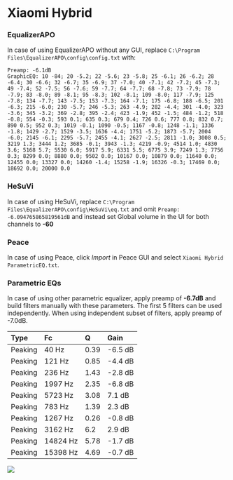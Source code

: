 # Xiaomi Hybrid

### EqualizerAPO
In case of using EqualizerAPO without any GUI, replace `C:\Program Files\EqualizerAPO\config\config.txt`
with:
```
Preamp: -6.1dB
GraphicEQ: 10 -84; 20 -5.2; 22 -5.6; 23 -5.8; 25 -6.1; 26 -6.2; 28 -6.4; 30 -6.6; 32 -6.7; 35 -6.9; 37 -7.0; 40 -7.1; 42 -7.2; 45 -7.3; 49 -7.4; 52 -7.5; 56 -7.6; 59 -7.7; 64 -7.7; 68 -7.8; 73 -7.9; 78 -7.9; 83 -8.0; 89 -8.1; 95 -8.3; 102 -8.1; 109 -8.0; 117 -7.9; 125 -7.8; 134 -7.7; 143 -7.5; 153 -7.3; 164 -7.1; 175 -6.8; 188 -6.5; 201 -6.3; 215 -6.0; 230 -5.7; 246 -5.3; 263 -4.9; 282 -4.4; 301 -4.0; 323 -3.6; 345 -3.2; 369 -2.8; 395 -2.4; 423 -1.9; 452 -1.5; 484 -1.2; 518 -0.8; 554 -0.3; 593 0.1; 635 0.3; 679 0.4; 726 0.6; 777 0.8; 832 0.7; 890 0.5; 952 0.3; 1019 -0.1; 1090 -0.5; 1167 -0.8; 1248 -1.1; 1336 -1.8; 1429 -2.7; 1529 -3.5; 1636 -4.4; 1751 -5.2; 1873 -5.7; 2004 -6.0; 2145 -6.1; 2295 -5.7; 2455 -4.1; 2627 -2.5; 2811 -1.0; 3008 0.5; 3219 1.3; 3444 1.2; 3685 -0.1; 3943 -1.3; 4219 -0.9; 4514 1.0; 4830 3.6; 5168 5.7; 5530 6.0; 5917 5.9; 6331 5.5; 6775 3.9; 7249 1.3; 7756 0.3; 8299 0.0; 8880 0.0; 9502 0.0; 10167 0.0; 10879 0.0; 11640 0.0; 12455 0.0; 13327 0.0; 14260 -1.4; 15258 -1.9; 16326 -0.3; 17469 0.0; 18692 0.0; 20000 0.0
```

### HeSuVi
In case of using HeSuVi, replace `C:\Program Files\EqualizerAPO\config\HeSuVi\eq.txt` and omit `Preamp:
-6.094765865819561dB` and instead set Global volume in the UI for both channels to **-60**

### Peace
In case of using Peace, click *Import* in Peace GUI and select `Xiaomi Hybrid ParametricEQ.txt`.

### Parametric EQs
In case of using other parametric equalizer, apply preamp of **-6.7dB** and build filters manually
with these parameters. The first 5 filters can be used independently.
When using independent subset of filters, apply preamp of -7.0dB.

| Type    | Fc       |    Q | Gain    |
|:--------|:---------|:-----|:--------|
| Peaking | 40 Hz    | 0.39 | -6.5 dB |
| Peaking | 121 Hz   | 0.85 | -4.4 dB |
| Peaking | 236 Hz   | 1.43 | -2.8 dB |
| Peaking | 1997 Hz  | 2.35 | -6.8 dB |
| Peaking | 5723 Hz  | 3.08 | 7.1 dB  |
| Peaking | 783 Hz   | 1.39 | 2.3 dB  |
| Peaking | 1267 Hz  | 0.26 | -0.8 dB |
| Peaking | 3162 Hz  | 6.2  | 2.9 dB  |
| Peaking | 14824 Hz | 5.78 | -1.7 dB |
| Peaking | 15398 Hz | 4.69 | -0.7 dB |

![](https://raw.githubusercontent.com/jaakkopasanen/AutoEq/master/results/innerfidelity/sbaf-serious/Xiaomi%20Hybrid/Xiaomi%20Hybrid.png)